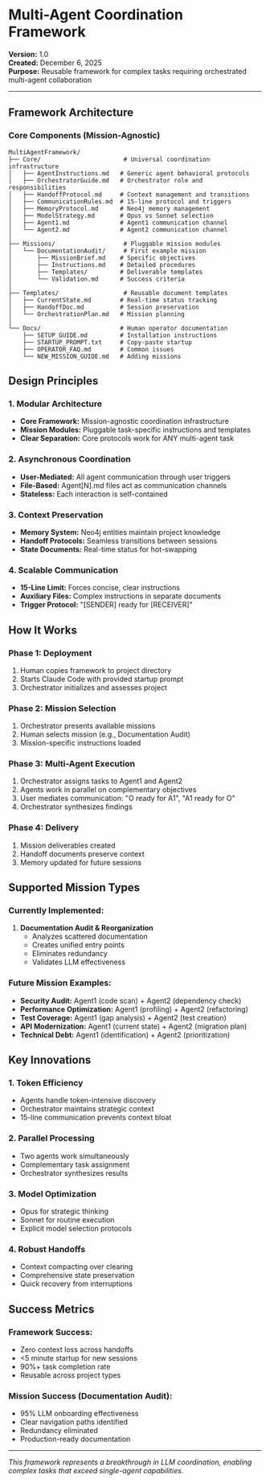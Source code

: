 # Multi-Agent Coordination Framework

**Version:** 1.0  
**Created:** December 6, 2025  
**Purpose:** Reusable framework for complex tasks requiring orchestrated multi-agent collaboration

---

## Framework Architecture

### Core Components (Mission-Agnostic)
```
MultiAgentFramework/
├── Core/                       # Universal coordination infrastructure
│   ├── AgentInstructions.md   # Generic agent behavioral protocols
│   ├── OrchestratorGuide.md   # Orchestrator role and responsibilities
│   ├── HandoffProtocol.md     # Context management and transitions
│   ├── CommunicationRules.md  # 15-line protocol and triggers
│   ├── MemoryProtocol.md      # Neo4j memory management
│   ├── ModelStrategy.md       # Opus vs Sonnet selection
│   ├── Agent1.md              # Agent1 communication channel
│   └── Agent2.md              # Agent2 communication channel
│
├── Missions/                   # Pluggable mission modules
│   └── DocumentationAudit/     # First example mission
│       ├── MissionBrief.md    # Specific objectives
│       ├── Instructions.md    # Detailed procedures
│       ├── Templates/         # Deliverable templates
│       └── Validation.md      # Success criteria
│
├── Templates/                  # Reusable document templates
│   ├── CurrentState.md        # Real-time status tracking
│   ├── HandoffDoc.md          # Session preservation
│   └── OrchestrationPlan.md   # Mission planning
│
└── Docs/                      # Human operator documentation
    ├── SETUP_GUIDE.md         # Installation instructions
    ├── STARTUP_PROMPT.txt     # Copy-paste startup
    ├── OPERATOR_FAQ.md        # Common issues
    └── NEW_MISSION_GUIDE.md   # Adding missions

```

## Design Principles

### 1. Modular Architecture
- **Core Framework:** Mission-agnostic coordination infrastructure
- **Mission Modules:** Pluggable task-specific instructions and templates
- **Clear Separation:** Core protocols work for ANY multi-agent task

### 2. Asynchronous Coordination
- **User-Mediated:** All agent communication through user triggers
- **File-Based:** Agent[N].md files act as communication channels
- **Stateless:** Each interaction is self-contained

### 3. Context Preservation
- **Memory System:** Neo4j entities maintain project knowledge
- **Handoff Protocols:** Seamless transitions between sessions
- **State Documents:** Real-time status for hot-swapping

### 4. Scalable Communication
- **15-Line Limit:** Forces concise, clear instructions
- **Auxiliary Files:** Complex instructions in separate documents
- **Trigger Protocol:** "[SENDER] ready for [RECEIVER]"

## How It Works

### Phase 1: Deployment
1. Human copies framework to project directory
2. Starts Claude Code with provided startup prompt
3. Orchestrator initializes and assesses project

### Phase 2: Mission Selection
1. Orchestrator presents available missions
2. Human selects mission (e.g., Documentation Audit)
3. Mission-specific instructions loaded

### Phase 3: Multi-Agent Execution
1. Orchestrator assigns tasks to Agent1 and Agent2
2. Agents work in parallel on complementary objectives
3. User mediates communication: "O ready for A1", "A1 ready for O"
4. Orchestrator synthesizes findings

### Phase 4: Delivery
1. Mission deliverables created
2. Handoff documents preserve context
3. Memory updated for future sessions

## Supported Mission Types

### Currently Implemented:
1. **Documentation Audit & Reorganization**
   - Analyzes scattered documentation
   - Creates unified entry points
   - Eliminates redundancy
   - Validates LLM effectiveness

### Future Mission Examples:
- **Security Audit:** Agent1 (code scan) + Agent2 (dependency check)
- **Performance Optimization:** Agent1 (profiling) + Agent2 (refactoring)
- **Test Coverage:** Agent1 (gap analysis) + Agent2 (test creation)
- **API Modernization:** Agent1 (current state) + Agent2 (migration plan)
- **Technical Debt:** Agent1 (identification) + Agent2 (prioritization)

## Key Innovations

### 1. Token Efficiency
- Agents handle token-intensive discovery
- Orchestrator maintains strategic context
- 15-line communication prevents context bloat

### 2. Parallel Processing
- Two agents work simultaneously
- Complementary task assignment
- Orchestrator synthesizes results

### 3. Model Optimization
- Opus for strategic thinking
- Sonnet for routine execution
- Explicit model selection protocols

### 4. Robust Handoffs
- Context compacting over clearing
- Comprehensive state preservation
- Quick recovery from interruptions

## Success Metrics

### Framework Success:
- Zero context loss across handoffs
- <5 minute startup for new sessions
- 90%+ task completion rate
- Reusable across project types

### Mission Success (Documentation Audit):
- 95% LLM onboarding effectiveness
- Clear navigation paths identified
- Redundancy eliminated
- Production-ready documentation

---

*This framework represents a breakthrough in LLM coordination, enabling complex tasks that exceed single-agent capabilities.*